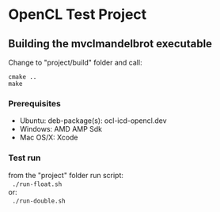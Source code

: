 # OpenCL Test Project

## Building the mvclmandelbrot executable
Change to "project/build" folder and call:<br>
```
cmake ..
make
```

### Prerequisites
* Ubuntu: deb-package(s): ocl-icd-opencl.dev
* Windows: AMD AMP Sdk
* Mac OS/X: Xcode


### Test run
from the "project" folder run script:<br>
&nbsp;&nbsp;```./run-float.sh```<br>
or:<br>
&nbsp;&nbsp;```./run-double.sh```<br>


